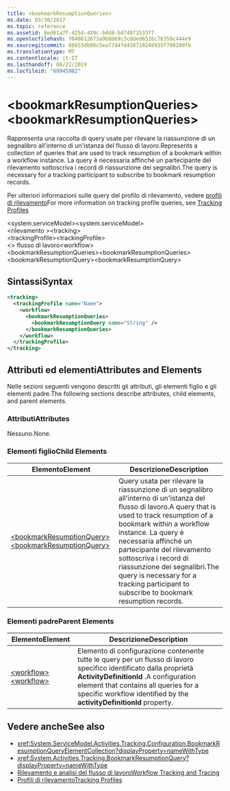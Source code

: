 ```yaml
---
title: <bookmarkResumptionQueries>
ms.date: 03/30/2017
ms.topic: reference
ms.assetid: 8ed61a7f-4254-439c-bdd8-b474971533f7
ms.openlocfilehash: f048612673a9b6b69c3cdded6526c76359c444e9
ms.sourcegitcommit: 68653db98c5ea7744fd438710248935f70020dfb
ms.translationtype: MT
ms.contentlocale: it-IT
ms.lasthandoff: 08/22/2019
ms.locfileid: "69945982"
---
```

# <a name="bookmarkresumptionqueries"></a><span data-ttu-id="d2b2a-101">\<bookmarkResumptionQueries></span><span class="sxs-lookup"><span data-stu-id="d2b2a-101">\<bookmarkResumptionQueries></span></span>
<span data-ttu-id="d2b2a-102">Rappresenta una raccolta di query usate per rilevare la riassunzione di un segnalibro all'interno di un'istanza del flusso di lavoro.</span><span class="sxs-lookup"><span data-stu-id="d2b2a-102">Represents a collection of queries that are used to track resumption of a bookmark within a workflow instance.</span></span> <span data-ttu-id="d2b2a-103">La query è necessaria affinché un partecipante del rilevamento sottoscriva i record di riassunzione dei segnalibri.</span><span class="sxs-lookup"><span data-stu-id="d2b2a-103">The query is necessary for a tracking participant to subscribe to bookmark resumption records.</span></span>  
  
 <span data-ttu-id="d2b2a-104">Per ulteriori informazioni sulle query del profilo di rilevamento, vedere [profili di rilevamento](../../../windows-workflow-foundation/tracking-profiles.md)</span><span class="sxs-lookup"><span data-stu-id="d2b2a-104">For more information on tracking profile queries, see [Tracking Profiles](../../../windows-workflow-foundation/tracking-profiles.md)</span></span>  
  
<span data-ttu-id="d2b2a-105">\<system.serviceModel></span><span class="sxs-lookup"><span data-stu-id="d2b2a-105">\<system.serviceModel></span></span>  
<span data-ttu-id="d2b2a-106">\<rilevamento ></span><span class="sxs-lookup"><span data-stu-id="d2b2a-106">\<tracking></span></span>  
<span data-ttu-id="d2b2a-107">\<trackingProfile></span><span class="sxs-lookup"><span data-stu-id="d2b2a-107">\<trackingProfile></span></span>  
<span data-ttu-id="d2b2a-108">\<> flusso di lavoro</span><span class="sxs-lookup"><span data-stu-id="d2b2a-108">\<workflow></span></span>  
<span data-ttu-id="d2b2a-109">\<bookmarkResumptionQueries></span><span class="sxs-lookup"><span data-stu-id="d2b2a-109">\<bookmarkResumptionQueries></span></span>  
<span data-ttu-id="d2b2a-110">\<bookmarkResumptionQuery></span><span class="sxs-lookup"><span data-stu-id="d2b2a-110">\<bookmarkResumptionQuery></span></span>  
  
## <a name="syntax"></a><span data-ttu-id="d2b2a-111">Sintassi</span><span class="sxs-lookup"><span data-stu-id="d2b2a-111">Syntax</span></span>  
  
```xml  
<tracking>
  <trackingProfile name="Name">
    <workflow>
      <bookmarkResumptionQueries>
        <bookmarkResumptionQuery name="String" />
      </bookmarkResumptionQueries>
    </workflow>
  </trackingProfile>
</tracking>  
```  
  
## <a name="attributes-and-elements"></a><span data-ttu-id="d2b2a-112">Attributi ed elementi</span><span class="sxs-lookup"><span data-stu-id="d2b2a-112">Attributes and Elements</span></span>  
 <span data-ttu-id="d2b2a-113">Nelle sezioni seguenti vengono descritti gli attributi, gli elementi figlio e gli elementi padre.</span><span class="sxs-lookup"><span data-stu-id="d2b2a-113">The following sections describe attributes, child elements, and parent elements.</span></span>  
  
### <a name="attributes"></a><span data-ttu-id="d2b2a-114">Attributi</span><span class="sxs-lookup"><span data-stu-id="d2b2a-114">Attributes</span></span>  
 <span data-ttu-id="d2b2a-115">Nessuno.</span><span class="sxs-lookup"><span data-stu-id="d2b2a-115">None.</span></span>  
  
### <a name="child-elements"></a><span data-ttu-id="d2b2a-116">Elementi figlio</span><span class="sxs-lookup"><span data-stu-id="d2b2a-116">Child Elements</span></span>  
  
|<span data-ttu-id="d2b2a-117">Elemento</span><span class="sxs-lookup"><span data-stu-id="d2b2a-117">Element</span></span>|<span data-ttu-id="d2b2a-118">Descrizione</span><span class="sxs-lookup"><span data-stu-id="d2b2a-118">Description</span></span>|  
|-------------|-----------------|  
|[<span data-ttu-id="d2b2a-119">\<bookmarkResumptionQuery></span><span class="sxs-lookup"><span data-stu-id="d2b2a-119">\<bookmarkResumptionQuery></span></span>](bookmarkresumptionquery.md)|<span data-ttu-id="d2b2a-120">Query usata per rilevare la riassunzione di un segnalibro all'interno di un'istanza del flusso di lavoro.</span><span class="sxs-lookup"><span data-stu-id="d2b2a-120">A query that is used to track resumption of a bookmark within a workflow instance.</span></span> <span data-ttu-id="d2b2a-121">La query è necessaria affinché un partecipante del rilevamento sottoscriva i record di riassunzione dei segnalibri.</span><span class="sxs-lookup"><span data-stu-id="d2b2a-121">The query is necessary for a tracking participant to subscribe to bookmark resumption records.</span></span>|  
  
### <a name="parent-elements"></a><span data-ttu-id="d2b2a-122">Elementi padre</span><span class="sxs-lookup"><span data-stu-id="d2b2a-122">Parent Elements</span></span>  
  
|<span data-ttu-id="d2b2a-123">Elemento</span><span class="sxs-lookup"><span data-stu-id="d2b2a-123">Element</span></span>|<span data-ttu-id="d2b2a-124">Descrizione</span><span class="sxs-lookup"><span data-stu-id="d2b2a-124">Description</span></span>|  
|-------------|-----------------|  
|[<span data-ttu-id="d2b2a-125">\<workflow></span><span class="sxs-lookup"><span data-stu-id="d2b2a-125">\<workflow></span></span>](workflow.md)|<span data-ttu-id="d2b2a-126">Elemento di configurazione contenente tutte le query per un flusso di lavoro specifico identificato dalla proprietà **ActivityDefinitionId** .</span><span class="sxs-lookup"><span data-stu-id="d2b2a-126">A configuration element that contains all queries for a specific workflow identified by the **activityDefinitionId** property.</span></span>|  
  
## <a name="see-also"></a><span data-ttu-id="d2b2a-127">Vedere anche</span><span class="sxs-lookup"><span data-stu-id="d2b2a-127">See also</span></span>

- <xref:System.ServiceModel.Activities.Tracking.Configuration.BookmarkResumptionQueryElementCollection?displayProperty=nameWithType>
- <xref:System.Activities.Tracking.BookmarkResumptionQuery?displayProperty=nameWithType>
- [<span data-ttu-id="d2b2a-128">Rilevamento e analisi del flusso di lavoro</span><span class="sxs-lookup"><span data-stu-id="d2b2a-128">Workflow Tracking and Tracing</span></span>](../../../windows-workflow-foundation/workflow-tracking-and-tracing.md)
- [<span data-ttu-id="d2b2a-129">Profili di rilevamento</span><span class="sxs-lookup"><span data-stu-id="d2b2a-129">Tracking Profiles</span></span>](../../../windows-workflow-foundation/tracking-profiles.md)
